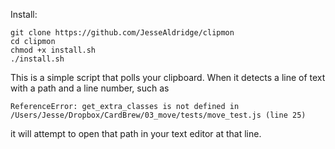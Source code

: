 Install:

    git clone https://github.com/JesseAldridge/clipmon
    cd clipmon
    chmod +x install.sh
    ./install.sh

This is a simple script that polls your clipboard.
When it detects a line of text with a path and a line number, such as

    ReferenceError: get_extra_classes is not defined in /Users/Jesse/Dropbox/CardBrew/03_move/tests/move_test.js (line 25)

it will attempt to open that path in your text editor at that line.
